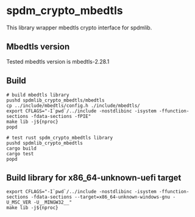 # spdm_crypto_mbedtls

This library wrapper mbedtls crypto interface for spdmlib.

## Mbedtls version

Tested mbedtls version is mbedtls-2.28.1

## Build

```
# build mbedtls library
pushd spdmlib_crypto_mbedtls/mbedtls
cp ../include/mbedtls/config.h ./include/mbedtls/
export CFLAGS="-I`pwd`/../include -nostdlibinc -isystem -ffunction-sections -fdata-sections -fPIE"
make lib -j${nproc}
popd

# test rust spdm_crypto_mbedtls library
pushd spdmlib_crypto_mbedtls
cargo build
cargo test
popd
```

## Build library for x86_64-unknown-uefi target

```
export CFLAGS="-I`pwd`/../include -nostdlibinc -isystem -ffunction-sections -fdata-sections --target=x86_64-unknown-windows-gnu -U_MSC_VER -U__MINGW32__"
make lib -j${nproc}
```

